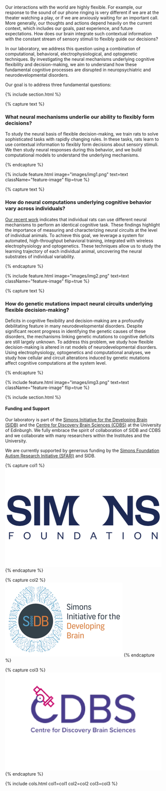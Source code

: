 ---
---

Our interactions with the world are highly flexible. For example, our response to the sound of our phone ringing is very different if we are at the theater watching a play, or if we are anxiously waiting for an important call. More generally, our thoughts and actions depend heavily on the current context, which includes our goals, past experience, and future expectations. How does our brain integrate such contextual information with the constant stream of sensory stimuli to flexibly guide our decisions?

In our laboratory, we address this question using a combination of computational, behavioral, electrophysiological, and optogenetic techniques. By investigating the neural mechanisms underlying cognitive flexibility and decision-making, we aim to understand how these fundamental cognitive processes are disrupted in neuropsychiatric and neurodevelopmental disorders.

Our goal is to address three fundamental questions:


{% include section.html %}


{% capture text %}

### What neural mechanisms underlie our ability to flexibly form decisions?

To study the neural basis of flexible decision-making, we train rats to solve sophisticated tasks with rapidly changing rules. In these tasks, rats learn to use contextual information to flexibly form decisions about sensory stimuli. We then study neural responses during this behavior, and we build computational models to understand the underlying mechanisms.

{% endcapture %}


{%
  include feature.html
  image="images/img1.png"
  text=text
  className="feature-image"
  flip=true
%}



{% capture text %}

### How do neural computations underlying cognitive behavior vary across individuals?

[Our recent work](https://doi.org/gsx659) indicates that individual rats can use different neural mechanisms to perform an identical cognitive task. These findings highlight the importance of measuring and characterizing neural circuits at the level of individual animals. To achieve this goal, we leverage a system for automated, high-throughput behavioral training, integrated with wireless electrophysiology and optogenetics. These techniques allow us to study the learning trajectory of each individual animal, uncovering the neural substrates of individual variability.

{% endcapture %}


{%
  include feature.html
  image="images/img2.png"
  text=text
  className="feature-image"
  flip=true
%}





{% capture text %}

### How do genetic mutations impact neural circuits underlying flexible decision-making?

Deficits in cognitive flexibility and decision-making are a profoundly debilitating feature in many neurodevelopmental disorders. Despite significant recent progress in identifying the genetic causes of these disorders, the mechanisms linking genetic mutations to cognitive deficits are still largely unknown. To address this problem, we study how flexible decision-making is altered in rat models of neurodevelopmental disorders. Using electrophysiology, optogenetics and computational analyses, we study how cellular and circuit alterations induced by genetic mutations affect cognitive computations at the system level. 

{% endcapture %}


{%
  include feature.html
  image="images/img3.png"
  text=text
  className="feature-image"
  flip=true
%}




{% include section.html %}


#### Funding and Support


Our laboratory is part of the [Simons Initiative for the Developing Brain (SIDB)](https://sidb.org.uk/) and the [Centre for Discovery Brain Sciences (CDBS)](https://discovery-brain-sciences.ed.ac.uk/) at the University of Edinburgh. We fully embrace the spirit of collaboration of SIDB and CDBS and we collaborate with many researchers within the Institutes and the University.

We are currently supported by generous funding by the [Simons Foundation Autism Research Initiative (SFARI)](https://www.sfari.org/) and SIDB.


{% capture col1 %}
<img src="images/simons2.png">
{% endcapture %}

{% capture col2 %}
<img src="images/sidb.jpg">
{% endcapture %}

{% capture col3 %}
<img src="images/cdbs4.png">
{% endcapture %}


{% include cols.html col1=col1 col2=col2 col3=col3 %}





